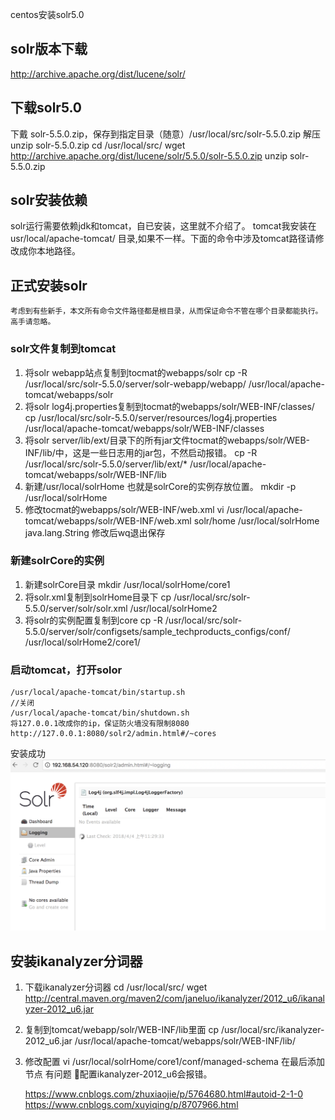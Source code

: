 centos安装solr5.0

## solr版本下载
http://archive.apache.org/dist/lucene/solr/

## 下载solr5.0
下戴 solr-5.5.0.zip，保存到指定目录（随意）/usr/local/src/solr-5.5.0.zip
解压 unzip solr-5.5.0.zip
    cd /usr/local/src/
    wget http://archive.apache.org/dist/lucene/solr/5.5.0/solr-5.5.0.zip
    unzip solr-5.5.0.zip
    
## solr安装依赖
solr运行需要依赖jdk和tomcat，自已安装，这里就不介绍了。
tomcat我安装在usr/local/apache-tomcat/ 目录,如果不一样。下面的命令中涉及tomcat路径请修改成你本地路径。

## 正式安装solr
    考虑到有些新手，本文所有命令文件路径都是根目录，从而保证命令不管在哪个目录都能执行。高手请忽略。
### solr文件复制到tomcat
1. 将solr webapp站点复制到tocmat的webapps/solr
     cp -R /usr/local/src/solr-5.5.0/server/solr-webapp/webapp/ /usr/local/apache-tomcat/webapps/solr
2. 将solr log4j.properties复制到tocmat的webapps/solr/WEB-INF/classes/
    cp /usr/local/src/solr-5.5.0/server/resources/log4j.properties /usr/local/apache-tomcat/webapps/solr/WEB-INF/classes
3. 将solr server/lib/ext/目录下的所有jar文件tocmat的webapps/solr/WEB-INF/lib/中，这是一些日志用的jar包，不然启动报错。
    cp -R /usr/local/src/solr-5.5.0/server/lib/ext/* /usr/local/apache-tomcat/webapps/solr/WEB-INF/lib
4. 新建/usr/local/solrHome 也就是solrCore的实例存放位置。
    mkdir -p /usr/local/solrHome
5. 修改tocmat的webapps/solr/WEB-INF/web.xml
    vi /usr/local/apache-tomcat/webapps/solr/WEB-INF/web.xml 
    <env-entry>
       <env-entry-name>solr/home</env-entry-name>
       <env-entry-value>/usr/local/solrHome</env-entry-value>
       <env-entry-type>java.lang.String</env-entry-type>
    </env-entry>
    修改后wq退出保存
### 新建solrCore的实例
1. 新建solrCore目录
    mkdir /usr/local/solrHome/core1
2. 将solr.xml复制到solrHome目录下
    cp /usr/local/src/solr-5.5.0/server/solr/solr.xml /usr/local/solrHome2
3. 将solr的实例配置复制到core
    cp -R /usr/local/src/solr-5.5.0/server/solr/configsets/sample_techproducts_configs/conf/ /usr/local/solrHome2/core1/
### 启动tomcat，打开solor
    /usr/local/apache-tomcat/bin/startup.sh
    //关闭
    /usr/local/apache-tomcat/bin/shutdown.sh  
    将127.0.0.1改成你的ip，保证防火墙没有限制8080
    http://127.0.0.1:8080/solr2/admin.html#/~cores
安装成功
![solr](./resources/QQ20180404.png)

## 安装ikanalyzer分词器
1. 下载ikanalyzer分词器
    cd /usr/local/src/
    wget http://central.maven.org/maven2/com/janeluo/ikanalyzer/2012_u6/ikanalyzer-2012_u6.jar
2. 复制到tomcat/webapp/solr/WEB-INF/lib里面
    cp /usr/local/src/ikanalyzer-2012_u6.jar /usr/local/apache-tomcat/webapps/solr/WEB-INF/lib/
3. 修改配置
    vi /usr/local/solrHome/core1/conf/managed-schema 
    在最后添加节点
    <fieldType name="text_ik" class="solr.TextField">
        <analyzer type="index" useSmart="false" class="org.wltea.analyzer.lucene.IKAnalyzer" />
        <analyzer type="query" useSmart="true" class="org.wltea.analyzer.lucene.IKAnalyzer" />
    </fieldType>
有问题 配置ikanalyzer-2012_u6会报错。


    https://www.cnblogs.com/zhuxiaojie/p/5764680.html#autoid-2-1-0
    https://www.cnblogs.com/xuyiqing/p/8707966.html